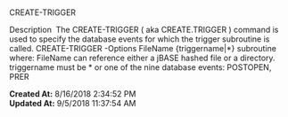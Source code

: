 # 
CREATE-TRIGGER

Description  The CREATE-TRIGGER ( aka CREATE.TRIGGER ) command is used to specify the database events for which the trigger subroutine is called. CREATE-TRIGGER -Options FileName {triggername|*} subroutine where: FileName can reference either a jBASE hashed file or a directory. triggername must be * or one of the nine database events: POSTOPEN, PRER  

**Created At:** 8/16/2018 2:34:52 PM  
**Updated At:** 9/5/2018 11:37:54 AM  


